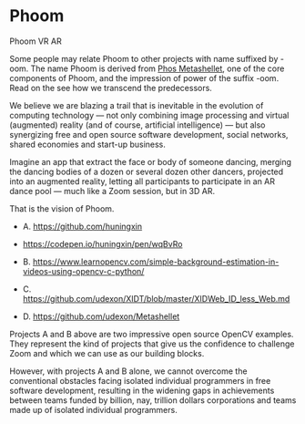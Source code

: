 # Phoom
Phoom VR AR

Some people may relate Phoom to other projects with name suffixed by -oom. The name Phoom is derived from [Phos Metashellet](https://github.com/udexon/Metashellet), one of the core components of Phoom, and the impression of power of the suffix -oom. Read on the see how we transcend the predecessors.

We believe we are blazing a trail that is inevitable in the evolution of computing technology &mdash; not only combining image processing and virtual (augmented) reality (and of course, artificial intelligence) &mdash; but also synergizing free and open source software development, social networks, shared economies and start-up business.

Imagine an app that extract the face or body of someone dancing, merging the dancing bodies of a dozen or several dozen other dancers, projected into an augmented reality, letting all participants to participate in an AR dance pool &mdash; much like a Zoom session, but in 3D AR.

That is the vision of Phoom.

- A. https://github.com/huningxin
- https://codepen.io/huningxin/pen/wqBvRo

- B. https://www.learnopencv.com/simple-background-estimation-in-videos-using-opencv-c-python/

- C. https://github.com/udexon/XIDT/blob/master/XIDWeb_ID_less_Web.md

- D. https://github.com/udexon/Metashellet

Projects A and B above are two impressive open source OpenCV examples. They represent the kind of projects that give us the confidence to challenge Zoom and which we can use as our building blocks.

However, with projects A and B alone, we cannot overcome the conventional obstacles facing isolated individual programmers in  free software development, resulting in the widening gaps in achievements between teams funded by billion, nay, trillion dollars corporations and teams made up of isolated individual programmers.
